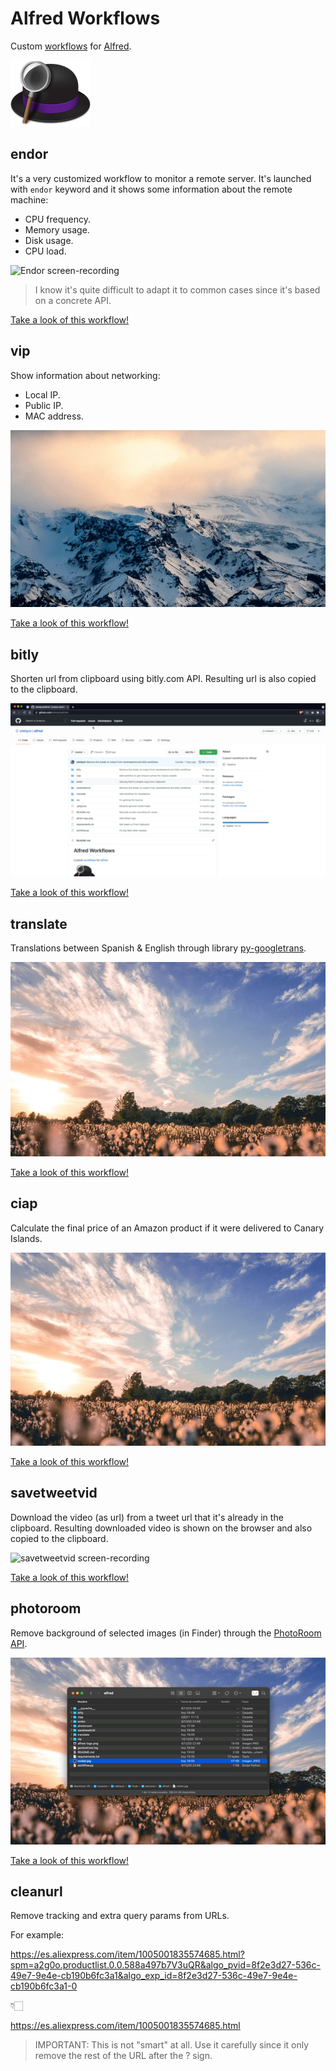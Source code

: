 # Alfred Workflows

Custom [workflows](https://www.alfredapp.com/workflows/) for [Alfred](https://www.alfredapp.com/).

![Alfred Logo](alfred-logo.png)

## endor

It's a very customized workflow to monitor a remote server. It's launched with `endor` keyword and it shows some information about the remote machine:

- CPU frequency.
- Memory usage.
- Disk usage.
- CPU load.

![Endor screen-recording](endor/img/endor.gif)

> I know it's quite difficult to adapt it to common cases since it's based on a concrete API.

[Take a look of this workflow!](endor)

## vip

Show information about networking:

- Local IP.
- Public IP.
- MAC address.

![VIP screen-recording](vip/img/vip.gif)

[Take a look of this workflow!](vip)

## bitly

Shorten url from clipboard using bitly.com API. Resulting url is also copied to the clipboard.

![Bitly screen-recording](bitly/img/bitly.gif)

[Take a look of this workflow!](bitly)

## translate

Translations between Spanish & English through library [py-googletrans](https://github.com/ssut/py-googletrans).

![Translate screen-recording](translate/img/translate.gif)

[Take a look of this workflow!](translate)

## ciap

Calculate the final price of an Amazon product if it were delivered to Canary Islands.

![CIAP screen-recording](ciap/img/ciap.gif)

[Take a look of this workflow!](ciap)

## savetweetvid

Download the video (as url) from a tweet url that it's already in the clipboard. Resulting downloaded video is shown on the browser and also copied to the clipboard.

![savetweetvid screen-recording](savetweetvid/img/savetweetvid.gif)

[Take a look of this workflow!](savetweetvid)

## photoroom

Remove background of selected images (in Finder) through the [PhotoRoom API](https://photoroom.com/api).

![photoroom screen-recording](photoroom/img/photoroom.gif)

[Take a look of this workflow!](photoroom)

## cleanurl

Remove tracking and extra query params from URLs.

For example:

https://es.aliexpress.com/item/1005001835574685.html?spm=a2g0o.productlist.0.0.588a497b7V3uQR&algo_pvid=8f2e3d27-536c-49e7-9e4e-cb190b6fc3a1&algo_exp_id=8f2e3d27-536c-49e7-9e4e-cb190b6fc3a1-0

👇🏻

https://es.aliexpress.com/item/1005001835574685.html

> IMPORTANT: This is not "smart" at all. Use it carefully since it only remove the rest of the URL after the ? sign.
